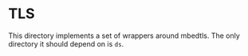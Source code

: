# TLS

This directory implements a set of wrappers around mbedtls. The only directory
it should depend on is `ds`.
